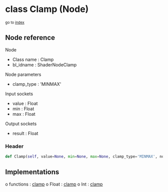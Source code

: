 # class Clamp (Node)

<sub>go to [index](/docs/index.md)</sub>

## Node reference

Node
 - Class name : Clamp
 - bl_idname : ShaderNodeClamp

Node parameters
 - clamp_type : 'MINMAX'

Input sockets
 - value : Float
 - min : Float
 - max : Float

Output sockets
 - result : Float

### Header

``` python
def Clamp(self, value=None, min=None, max=None, clamp_type='MINMAX', node_label=None, node_color=None):
```

## Implementations

o functions : [clamp](/docs/GeoNodes_classes/GLOBAL.md#clamp)
o Float : [clamp](/docs/GeoNodes_classes/Float.md#clamp)
o Int : [clamp](/docs/GeoNodes_classes/Int.md#clamp)

